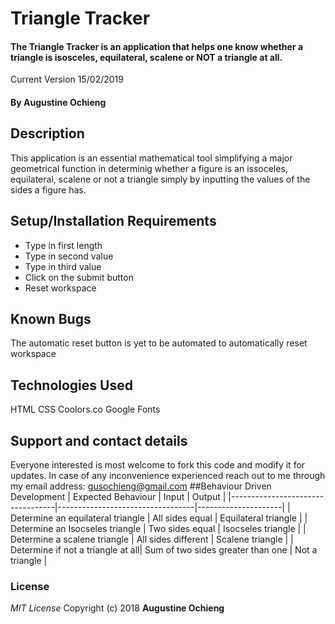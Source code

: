 # Triangle Tracker
#### The Triangle Tracker is an application that helps one know whether a triangle is isosceles, equilateral, scalene or NOT a triangle at all.
Current Version 15/02/2019
#### By **Augustine Ochieng**
## Description
This application is an essential mathematical tool simplifying a major geometrical function in determinig whether a figure is an issoceles, equilateral, scalene or not a triangle simply by inputting the values of the sides a figure has.
## Setup/Installation Requirements
* Type in first length
* Type in second value
* Type in third value
* Click on the submit button
* Reset workspace
## Known Bugs
The automatic reset button is yet to be automated to automatically reset workspace
## Technologies Used
HTML
CSS
Coolors.co
Google Fonts
## Support and contact details
Everyone interested is most welcome to fork this code and modify it for updates.
In case of any inconvenience experienced reach out to me through my email address: gusochieng@gmail.com
##Behaviour Driven Development
| Expected   Behaviour              | Input                             | Output               |
|----------------------------------|----------------------------------|---------------------|
| Determine an equilateral triangle | All sides equal                  | Equilateral triangle |
| Determine an Isocseles triangle   | Two sides equal                   | Isocseles triangle   |
| Determine a scalene triangle      | All sides different               | Scalene triangle     |
| Determine if not a triangle at all| Sum of two sides greater than one | Not a triangle       |

### License
*MIT License*
Copyright (c) 2018 **Augustine Ochieng**
  